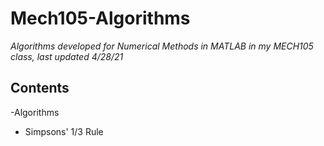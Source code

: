 # Mech105-Algorithms

*Algorithms developed for Numerical Methods in MATLAB in my MECH105 class, last updated 4/28/21*

## Contents
-Algorithms
  - Simpsons' 1/3 Rule


